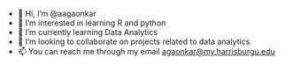 - 👋 Hi, I’m @aagaonkar
- 👀 I’m interested in learning R and python
- 🌱 I’m currently learning Data Analytics
- 💞️ I’m looking to collaborate on projects related to data analytics 
- 📫 You can reach me through my email agaonkar@my.harrisburgu.edu 

<!---
aagaonkar/aagaonkar is a ✨ special ✨ repository because its `README.md` (this file) appears on your GitHub profile.
You can click the Preview link to take a look at your changes.
--->
